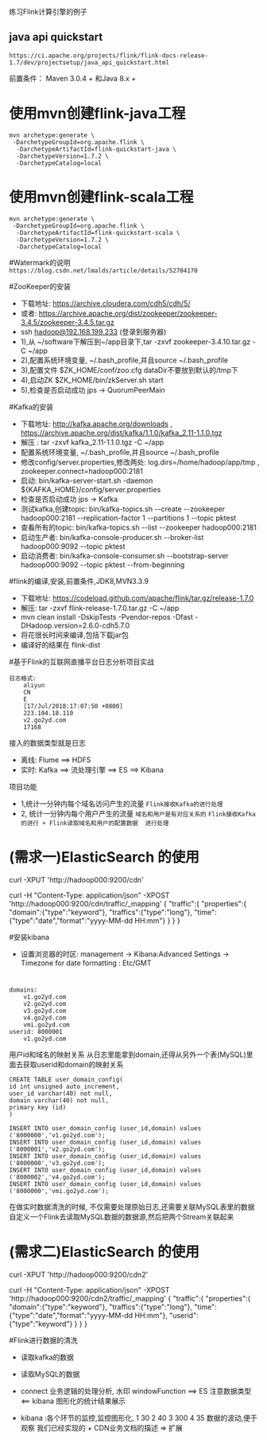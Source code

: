 练习Flink计算引擎的例子

## java api quickstart 
`https://ci.apache.org/projects/flink/flink-docs-release-1.7/dev/projectsetup/java_api_quickstart.html`

前置条件：  Maven 3.0.4 + 和Java 8.x +
# 使用mvn创建flink-java工程
```
mvn archetype:generate \
 -DarchetypeGroupId=org.apache.flink \
  -DarchetypeArtifactId=flink-quickstart-java \
  -DarchetypeVersion=1.7.2 \
  -DarchetypeCatalog=local
```
# 使用mvn创建flink-scala工程
```
mvn archetype:generate \
 -DarchetypeGroupId=org.apache.flink \
  -DarchetypeArtifactId=flink-quickstart-scala \
  -DarchetypeVersion=1.7.2 \
  -DarchetypeCatalog=local
```


#Watermark的说明
`https://blog.csdn.net/lmalds/article/details/52704170`

#ZooKeeper的安装
- 下载地址: https://archive.cloudera.com/cdh5/cdh/5/
-  或者: https://archive.apache.org/dist/zookeeper/zookeeper-3.4.5/zookeeper-3.4.5.tar.gz
- ssh hadoop@192.168.199.233 (登录到服务器)
- 1),从 ~/software下解压到~/app目录下,tar -zxvf zookeeper-3.4.10.tar.gz -C ~/app
- 2),配置系统环境变量, ~/.bash_profile,并且source ~/.bash_profile
- 3),配置文件 $ZK_HOME/conf/zoo.cfg  dataDir不要放到默认的/tmp下
- 4),启动ZK  $ZK_HOME/bin/zkServer.sh start
- 5),检查是否启动成功 jps -> QuorumPeerMain

#Kafka的安装
- 下载地址: http://kafka.apache.org/downloads , https://archive.apache.org/dist/kafka/1.1.0/kafka_2.11-1.1.0.tgz
- 解压 : tar -zxvf kafka_2.11-1.1.0.tgz -C ~/app
- 配置系统环境变量, ~/.bash_profile,并且source ~/.bash_profile
- 修改config/server.properties,修改两处: log.dirs=/home/hadoop/app/tmp , zookeeper.connect=hadoop000:2181
- 启动: bin/kafka-server-start.sh -daemon ${KAFKA_HOME}/config/server.properties
- 检查是否启动成功 jps -> Kafka
- 测试kafka,创建topic: bin/kafka-topics.sh --create --zookeeper hadoop000:2181 --replication-factor 1 --partitions 1 --topic pktest
- 查看所有的topic:  bin/kafka-topics.sh --list --zookeeper hadoop000:2181
- 启动生产者: bin/kafka-console-producer.sh --broker-list hadoop000:9092 --topic pktest
- 启动消费者: bin/kafka-console-consumer.sh --bootstrap-server hadoop000:9092 --topic pktest --from-beginning


#flink的编译,安装,前置条件,JDK8,MVN3.3.9
- 下载地址: https://codeload.github.com/apache/flink/tar.gz/release-1.7.0
- 解压: tar -zxvf flink-release-1.7.0.tar.gz -C ~/app
- mvn clean install -DskipTests -Pvendor-repos -Dfast -DHadoop.version=2.6.0-cdh5.7.0
- 将花很长时间来编译,包括下载jar包
- 编译好的结果在 flink-dist

#基于Flink的互联网直播平台日志分析项目实战
```
日志格式:
    aliyun
    CN
    E
    [17/Jul/2018:17:07:50 +0800]
    223.104.18.110
    v2.go2yd.com
    17168
```
接入的数据类型就是日志
- 离线: Flume ==> HDFS
- 实时: Kafka ==> 流处理引擎 ==> ES ==> Kibana

项目功能
- 1,统计一分钟内每个域名访问产生的流量
    `Flink接收Kafka的进行处理`
- 2, 统计一分钟内每个用户产生的流量
    `域名和用户是有对应关系的`
    `Flink接收Kafka的进行 + Flink读取域名和用户的配置数据  进行处理`
    
    
# (需求一)ElasticSearch 的使用
curl -XPUT 'http://hadoop000:9200/cdn'

curl -H "Content-Type: application/json" -XPOST 'http://hadoop000:9200/cdn/traffic/_mapping'
{
"traffic":{
    "properties":{
        "domain":{"type":"keyword"},
        "traffics":{"type":"long"},
        "time":{"type":"date","format":"yyyy-MM-dd HH:mm"}
    }
}
}

#安装kibana
- 设置浏览器的时区: management -> Kibana:Advanced Settings -> Timezone for date formatting : Etc/GMT


#
```  
domains:
    v1.go2yd.com
    v2.go2yd.com
    v3.go2yd.com
    v4.go2yd.com
    vmi.go2yd.com
userid: 8000001
    v1.go2yd.com
```  
用户id和域名的映射关系
    从日志里能拿到domain,还得从另外一个表(MySQL)里面去获取userid和domain的映射关系
```  
CREATE TABLE user_domain_config(
id int unsigned auto_increment,
user_id varchar(40) not null,
domain varchar(40) not null,
primary key (id)
)

INSERT INTO user_domain_config (user_id,domain) values ('8000000','v1.go2yd.com');
INSERT INTO user_domain_config (user_id,domain) values ('8000001','v2.go2yd.com');
INSERT INTO user_domain_config (user_id,domain) values ('8000000','v3.go2yd.com');
INSERT INTO user_domain_config (user_id,domain) values ('8000002','v4.go2yd.com');
INSERT INTO user_domain_config (user_id,domain) values ('8000000','vmi.go2yd.com');
```  
在做实时数据清洗的时候, 不仅需要处理原始日志,还需要关联MySQL表里的数据
自定义一个Flink去读取MySQL数据的数据源,然后把两个Stream关联起来

# (需求二)ElasticSearch 的使用
curl -XPUT 'http://hadoop000:9200/cdn2'

curl -H "Content-Type: application/json" -XPOST 'http://hadoop000:9200/cdn2/traffic/_mapping'
{
"traffic":{
    "properties":{
        "domain":{"type":"keyword"},
        "traffics":{"type":"long"},
        "time":{"type":"date","format":"yyyy-MM-dd HH:mm"},
        "userid":{"type":"keyword"}
    }
}
}


#Flink进行数据的清洗
- 读取kafka的数据
- 读取MySQL的数据
- connect
  业务逻辑的处理分析, 水印 windowFunction
   ==> ES 注意数据类型  <== kibana 图形化的统计结果展示
   
- kibana :各个环节的监控,监控图形化,
1 30
2 40
3 300
4 35 
数据的波动,便于观察
我们已经实现的 + CDN业务文档的描述  => 扩展